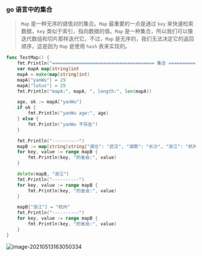 ### go 语言中的集合

>   `Map` 是一种无序的键值对的集合。`Map` 最重要的一点是通过 `key` 来快速检索数据，`key` 类似于索引，指向数据的值。`Map` 是一种集合，所以我们可以像迭代数组和切片那样迭代它。不过，`Map` 是无序的，我们无法决定它的返回顺序，这是因为 `Map` 是使用 `hash` 表来实现的。

```go
func TestMap() {
	fmt.Println("====================================== 集合 ======================================")
	var mapA map[string]int
	mapA = make(map[string]int)
	mapA["yanWu"] = 29
	mapA["lotus"] = 29
	fmt.Println("mapA:", mapA, ", length:", len(mapA))

	age, ok := mapA["yanWu"]
	if ok {
		fmt.Println("yanWu age:", age)
	} else {
		fmt.Println("yanWu 不存在")
	}

	fmt.Println("----------")
	mapB := map[string]string{"湖北": "武汉", "湖南": "长沙", "浙江": "杭州"}
	for key, value := range mapB {
		fmt.Println(key, "的省会:", value)
	}

	delete(mapB, "浙江")
	fmt.Println("----------")
	for key, value := range mapB {
		fmt.Println(key, "的省会:", value)
	}

	mapB["浙江"] = "杭州"
	fmt.Println("----------")
	for key, value := range mapB {
		fmt.Println(key, "的省会:", value)
	}
}
```

![image-20210513163050334](https://typroa12138.oss-cn-hangzhou.aliyuncs.com/image/2021/05/2021051316305050.png)